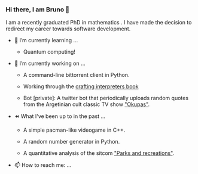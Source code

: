 ### Hi there, I am Bruno 👋

<!--
**brobbio/brobbio** is a ✨ _special_ ✨ repository because its `README.md` (this file) appears on your GitHub profile.

Here are some ideas to get you started:

- 🔭 I’m currently working on ...
- 🌱 I’m currently learning ...
- 👯 I’m looking to collaborate on ...
- 🤔 I’m looking for help with ...
- 💬 Ask me about ...
- 📫 How to reach me: ...
- 😄 Pronouns: ...
- ⚡ Fun fact: ...
-->

I am a recently graduated PhD in mathematics . I have made the decision to redirect my career towards software development. 

- 🌱 I’m currently learning ...

     - Quantum computing!

- 🔭 I’m currently working on ...

     - A command-line bittorrent client in Python.

     - Working through the [crafting interpreters book](https://craftinginterpreters.com/)

     - Bot [private]: A twitter bot that periodically uploads random quotes from the Argetinian cult classic TV show ["Okupas"](https://www.imdb.com/title/tt0289649/). 

- :rewind: What I've been up to in the past ...

     - A simple pacman-like videogame in C++.

     - A random number generator in Python.

     - A quantitative analysis of the sitcom ["Parks and recreations"](https://www.imdb.com/title/tt1266020/).

- 📫 How to reach me: ...
